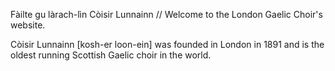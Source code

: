 <p>Fàilte gu làrach-lìn Còisir Lunnainn // Welcome to the London Gaelic Choir's website.</p>
<p>
    Còisir Lunnainn [kosh-er loon-ein] was founded in London in
    1891 and is the oldest running Scottish Gaelic choir in the world.</p>
